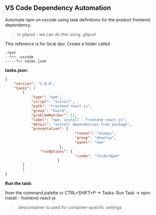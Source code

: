 
## VS Code Dependency Automation

Automate npm on vscode using task definitions for the product frontend dependency.

> In gitpod - we can do this using .gitpod
>
> 
This reference is for local dev.
Create a folder called 

```
.root
--└── .vscode 
-----└── tasks.json
```


**tasks.json:**

```JSON
{
    "version": "2.0.0",
    "tasks": [
        {
            "type": "npm",
            "script": "install",
            "path": "frontend-react-js",
            "group": "build",
            "problemMatcher": [],
            "label": "npm: install - frontend-react-js",
            "detail": "install dependencies from package",
            "presentation": {
                                "reveal": "always",
                                "group": "develop",
                                "panel": "new"
                         },
                "runOptions": {
                                "runOn": "folderOpen"
                        }
        }
        ]
}
```


**Run the task:**

from the command palette or CTRL+SHIFT+P -> Tasks: Run Task -> npm: install - frontend-react-js



> .devcontainer is used for container-specific settings